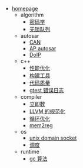 - [homepage](/)
  - algorithm
    - [密码学](algorithm/2022-09-17-密码学.md)
    - [无锁队列](algorithm/2023-03-10-freelock_queue.md)
  - autosar
    - [CAN](autosar/2022-09-05-Autosar_CAN.md)
    - [AP autosar](autosar/2022-11-30-Adaptive_Autosar.md)
    - [DoIP](autosar/2023-03-10-Autosar-DOIP.md)
  - c++
    - [性能优化](c++/2022-09-05-c++性能优化.md)
    - [构建工具](c++/2022-11-05-c++构建工具.md)
    - [代码质量](c++/2023-03-14-c++代码质量.md)
    - [gtest 错误日志](c++/2024-03-18-gtest错误日志.md)
  - compiler
    - [立即数](compiler/2022-09-05-汇编中的立即数.md)
    - [LLVM 的规范化](compiler/LLVM的规范化（Canonicalization）和目标无关（target-independence）.md)
    - [循环优化](compiler/编译器的循环优化.md)
    - [mem2reg](compiler/通用的mem2reg.md)
  - os
    - [unix domain socket](os/2022-09-14-unix_domain_socket.md)
    - [调度](os/2022-09-15-操作系统调度策略.md)
  - runtime
    - [gc 算法](runtime/gc.md)
